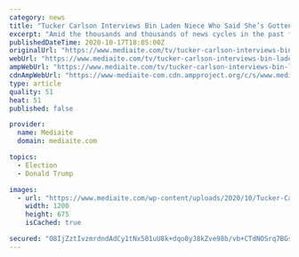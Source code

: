 ```yaml
---
category: news
title: "Tucker Carlson Interviews Bin Laden Niece Who Said She’s Gotten More Backlash for Trump Support Than for Her Last Name"
excerpt: "Amid the thousands and thousands of news cycles in the past few months, you may have missed that back in September, Noor bin Ladin — niece of Osama bin Laden — endorsed President Donald Trump for reelection."
publishedDateTime: 2020-10-17T18:05:00Z
originalUrl: "https://www.mediaite.com/tv/tucker-carlson-interviews-bin-laden-niece-who-said-shes-gotten-more-backlash-for-trump-support-than-for-her-last-name/"
webUrl: "https://www.mediaite.com/tv/tucker-carlson-interviews-bin-laden-niece-who-said-shes-gotten-more-backlash-for-trump-support-than-for-her-last-name/"
ampWebUrl: "https://www.mediaite.com/tv/tucker-carlson-interviews-bin-laden-niece-who-said-shes-gotten-more-backlash-for-trump-support-than-for-her-last-name/amp/"
cdnAmpWebUrl: "https://www-mediaite-com.cdn.ampproject.org/c/s/www.mediaite.com/tv/tucker-carlson-interviews-bin-laden-niece-who-said-shes-gotten-more-backlash-for-trump-support-than-for-her-last-name/amp/"
type: article
quality: 51
heat: 51
published: false

provider:
  name: Mediaite
  domain: mediaite.com

topics:
  - Election
  - Donald Trump

images:
  - url: "https://www.mediaite.com/wp-content/uploads/2020/10/Tucker-Carlson-Noor-bin-Ladin-1200x675.jpg"
    width: 1200
    height: 675
    isCached: true

secured: "O8IjZztIvzmrdndAdCy1tNx501uU8k+dqo0yJ8kZve98b/vb+CTdNOSrq7BGsQk1HYPIEUj/9GosFOND27sa7Um/FH58Z5Rpu6Wfvrau70Uvu51zKWeXF+klS/vPpA6jmE4Erx+niVLb3oGT05gyW6OOdxE6fBOno44ZYcR//NIqsECJneT0LxZ/QpL8KzdS67YDRkSVPl5Fsfng/WBm9wzvspDG9lMxmhrbeYmSlYPHSbAlAZpVNO/Easq3sCnvOtBHZECrk8rZc/b1W9LiyIHDOlUYsSj3RvhGBUJRQ9betG2I2kV/pW0DsJLABlRGBv7GVGH/EoVlJ4FkGIyEO2uZZQqv/Ph4xRjGTvC6KaA=;FE1+WCJb0/w4vXcpQRvk0Q=="
---
```


